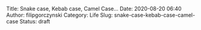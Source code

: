 Title: Snake case, Kebab case, Camel Case...
Date: 2020-08-20 06:40
Author: filipgorczynski
Category: Life
Slug: snake-case-kebab-case-camel-case
Status: draft

